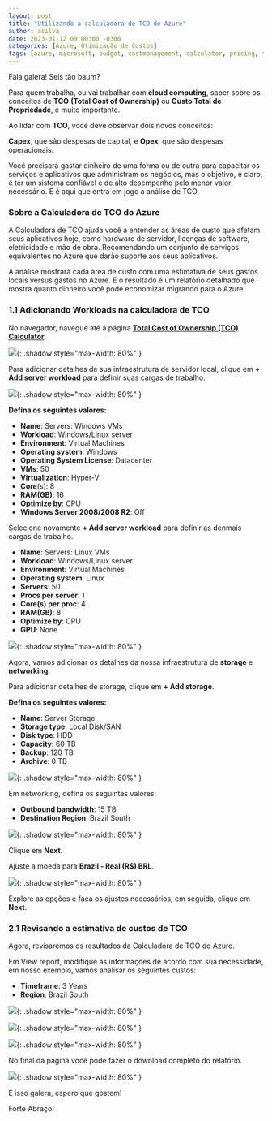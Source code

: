 ```yaml
---
layout: post
title: "Utilizando a calculadora de TCO do Azure"
author: asilva
date: 2023-01-12 09:00:00 -0300
categories: [Azure, Otimização de Custos]
tags: [azure, microsoft, budget, costmanagement, calculator, pricing, tco]
---
```


Fala galera! Seis tão baum?

Para quem trabalha, ou vai trabalhar com **cloud computing**, saber sobre os conceitos de **TCO** **(Total Cost of Ownership)** ou **Custo Total de Propriedade**, é muito importante.

Ao lidar com **TCO**, você deve observar dois novos conceitos:

**Capex**, que são despesas de capital, e **Opex**, que são despesas operacionais. 

Você precisará gastar dinheiro de uma forma ou de outra para capacitar os serviços e aplicativos que administram os negócios, mas o objetivo, é claro, é ter um sistema confiável e de alto desempenho pelo menor valor necessário. E é aqui que entra em jogo a análise de TCO.

### **Sobre a Calculadora de TCO do Azure**

A Calculadora de TCO ajuda você a entender as áreas de custo que afetam seus aplicativos hoje, como hardware de servidor, licenças de software, eletricidade e mão de obra. Recomendando um conjunto de serviços equivalentes no Azure que darão suporte aos seus aplicativos. 

A análise mostrará cada área de custo com uma estimativa de seus gastos locais versus gastos no Azure. E o resultado é um relatório detalhado que mostra quanto dinheiro você pode economizar migrando para o Azure.

### **1.1 Adicionando Workloads na calculadora de TCO**

No navegador, navegue até a página <a href="https://azure.microsoft.com/en-us/pricing/tco/calculator/"> **Total Cost of Ownership (TCO) Calculator**</a>.

![](/assets/img/49/tco01.png){: .shadow style="max-width: 80%" }

Para adicionar detalhes de sua infraestrutura de servidor local, clique em **+ Add server workload** para definir suas cargas de trabalho.

![](/assets/img/49/tco02.png){: .shadow style="max-width: 80%" }

**Defina os seguintes valores:**

- **Name**: Servers: Windows VMs
- **Workload**: Windows/Linux server
- **Environment**: Virtual Machines
- **Operating system**: Windows
- **Operating System License**: Datacenter
- **VMs**: 50
- **Virtualization**: Hyper-V
- **Core**(s): 8
- **RAM(GB)**: 16
- **Optimize by**: CPU
- **Windows Server 2008/2008 R2**: Off

Selecione novamente **+ Add server workload** para definir as denmais cargas de trabalho.

- **Name**: Servers: Linux VMs
- **Workload**: Windows/Linux server
- **Environment**: Virtual Machines
- **Operating system**: Linux
- **Servers**: 50
- **Procs per server**: 1
- **Core(s) per proc**: 4
- **RAM(GB)**: 8
- **Optimize by**: CPU
- **GPU**: None

![](/assets/img/49/tco03.png){: .shadow style="max-width: 80%" }

Agora, vamos adicionar os detalhes da nossa infraestrutura de **storage** e **networking**.

Para adicionar detalhes de storage, clique em **+ Add storage**.

**Defina os seguintes valores:**

- **Name**: Server Storage
- **Storage type**: Local Disk/SAN
- **Disk type**: HDD
- **Capacity**: 60 TB
- **Backup**: 120 TB
- **Archive**: 0 TB

![](/assets/img/49/tco04.png){: .shadow style="max-width: 80%" }

Em networking, defina os seguintes valores:

- **Outbound bandwidth**: 15 TB
- **Destination Region**: Brazil South

![](/assets/img/49/tco05.png){: .shadow style="max-width: 80%" }

Clique em **Next**.

Ajuste a moeda para **Brazil - Real (R$) BRL**.

![](/assets/img/49/tco06.png){: .shadow style="max-width: 80%" }

Explore as opções e faça os ajustes necessários, em seguida, clique em **Next**.

### **2.1 Revisando a estimativa de custos de TCO**

Agora, revisaremos os resultados da Calculadora de TCO do Azure.

Em View report, modifique as informações de acordo com sua necessidade, em nosso exemplo, vamos analisar os seguintes custos:

- **Timeframe**: 3 Years
- **Region**: Brazil South

![](/assets/img/49/tco07.png){: .shadow style="max-width: 80%" }

![](/assets/img/49/tco08.png){: .shadow style="max-width: 80%" }

![](/assets/img/49/tco09.png){: .shadow style="max-width: 80%" }

No final da página você pode fazer o download completo do relatório.

![](/assets/img/49/tco10.png){: .shadow style="max-width: 80%" }

É isso galera, espero que gostem!

Forte Abraço!